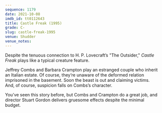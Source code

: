```yaml
---
sequence: 1179
date: 2021-10-08
imdb_id: tt0112643
title: Castle Freak (1995)
grade: C-
slug: castle-freak-1995
venue: Shudder
venue_notes:
---
```


Despite the tenuous connection to H. P. Lovecraft’s "The Outsider," _Castle Freak_ plays like a typical creature feature.

<!-- end -->

Jeffrey Combs and Barbara Crampton play an estranged couple who inherit an Italian estate. Of course, they’re unaware of the deformed relation imprisoned in the basement. Soon the beast is out and claiming victims. And, of course, suspicion falls on Combs’s character.

You’ve seen this story before, but Combs and Crampton do a great job, and director Stuart Gordon delivers gruesome effects despite the minimal budget.

